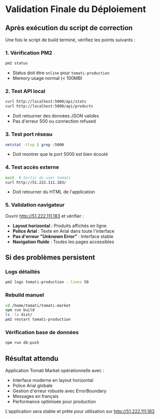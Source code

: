 # Validation Finale du Déploiement

## Après exécution du script de correction

Une fois le script de build terminé, vérifiez les points suivants :

### 1. Vérification PM2
```bash
pm2 status
```
- Status doit être `online` pour `tomati-production`
- Memory usage normal (< 100MB)

### 2. Test API local
```bash
curl http://localhost:5000/api/stats
curl http://localhost:5000/api/products
```
- Doit retourner des données JSON valides
- Pas d'erreur 500 ou connection refused

### 3. Test port réseau
```bash
netstat -tlnp | grep :5000
```
- Doit montrer que le port 5000 est bien écouté

### 4. Test accès externe
```bash
exit  # Sortir du user tomati
curl http://51.222.111.183/
```
- Doit retourner du HTML de l'application

### 5. Validation navigateur
Ouvrir http://51.222.111.183 et vérifier :
- **Layout horizontal** : Produits affichés en ligne
- **Police Arial** : Texte en Arial dans toute l'interface
- **Pas d'erreur "Unknown Error"** : Interface stable
- **Navigation fluide** : Toutes les pages accessibles

## Si des problèmes persistent

### Logs détaillés
```bash
pm2 logs tomati-production --lines 50
```

### Rebuild manuel
```bash
cd /home/tomati/tomati-market
npm run build
ls -la dist/
pm2 restart tomati-production
```

### Vérification base de données
```bash
npm run db:push
```

## Résultat attendu

Application Tomati Market opérationnelle avec :
- Interface moderne en layout horizontal
- Police Arial globale
- Gestion d'erreur robuste avec ErrorBoundary
- Messages en français
- Performance optimisée pour production

L'application sera stable et prête pour utilisation sur http://51.222.111.183
